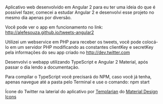 Aplicativo web desenvolvido em Angular 2 para eu ter uma ideia do que é possível fazer, comecei a estudar Angular 2 e desenvolvi esse projeto no mesmo dia apenas por diversão.

Você pode ver o app em funcionamento no link: http://alefesouza.github.io/tweets-angular2

Utilizei um webservice em PHP para receber os tweets, você pode colocá-lo em um servidor PHP modificando as constantes clientKey e secretKey pela informações do seu app criado no http://dev.twitter.com

Desenvolvi o webapp utilizando TypeScript e Angular 2 Material, após passar o dia lendo a documentação.

Para compilar o TypeScript você precisará do NPM, caso você já tenha, apenas navegue até a pasta pelo Terminal e use o comando: npm start

Ícone do Twitter na laterial do aplicativo por [Templarian](http://twitter.com/Templarian) do [Material Design Icons](http://materialdesignicons.com/)